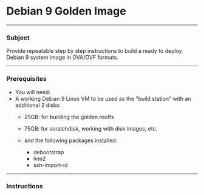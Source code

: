 # Debian 9 Golden Image
---

### Subject

Provide repeatable step by step instructions to build a ready to deploy Debian 9 system image in OVA/OVF formats.

---
### Prerequisites
* You will need:
 * A working Debian 9 Linux VM to be used as the "build station" with an additional 2 disks:
   * 25GB: for building the golden rootfs
   * 75GB: for scratchdisk, working with disk images, etc.

   * and the following packages installed:
     * debootstrap
     * lvm2
     * ssh-import-id
---
### Instructions

